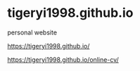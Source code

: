 # tigeryi1998.github.io
personal website

https://tigeryi1998.github.io/

https://tigeryi1998.github.io/online-cv/
